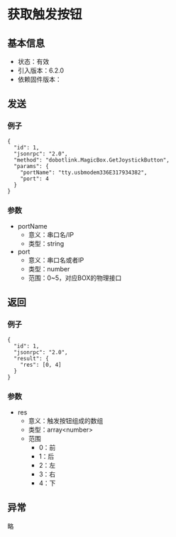 # 获取触发按钮

## 基本信息

* 状态：有效
* 引入版本：6.2.0
* 依赖固件版本：

## 发送

### 例子

```text
{
  "id": 1,
  "jsonrpc": "2.0",
  "method": "dobotlink.MagicBox.GetJoystickButton",
  "params": {
    "portName": "tty.usbmodem336E317934382",
    "port": 4
  }
}
```

### 参数

* portName
  * 意义：串口名/IP
  * 类型：string
* port
  * 意义：串口名或者IP
  * 类型：number
  * 范围：0~5，对应BOX的物理接口

## 返回

### 例子

```text
{
  "id": 1,
  "jsonrpc": "2.0",
  "result": {
    "res": [0, 4]
  }
}
```

### 参数

* res
  * 意义：触发按钮组成的数组
  * 类型：array&lt;number&gt;
  * 范围
    * 0：前
    * 1：后
    * 2：左
    * 3：右
    * 4：下

## 异常

略

